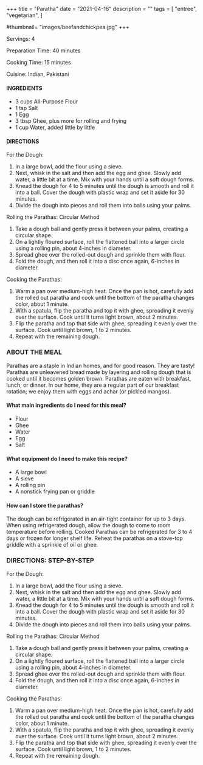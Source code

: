 +++
title = "Paratha"
date = "2021-04-16"
description = ""
tags = [
    "entree",
    "vegetarian",
]

#thumbnail= "images/beefandchickpea.jpg"
+++

Servings:  4 <!--more-->

Preparation Time: 40 minutes 

Cooking Time: 15 minutes 

Cuisine: Indian, Pakistani 

#### INGREDIENTS 

* 3 cups All-Purpose Flour 
* 1 tsp Salt 
* 1 Egg
* 3 tbsp Ghee, plus more for rolling and frying 
* 1 cup Water, added little by little 

#### DIRECTIONS 

For the Dough: 

1. In a large bowl, add the flour using a sieve.
2. Next, whisk in the salt and then add the egg and ghee. Slowly add water, a little bit at a time. Mix with your hands until a soft dough forms. 
2. Knead the dough for 4 to 5 minutes until the dough is smooth and roll it into a ball. Cover the dough with plastic wrap and set it aside for 30 minutes.
3. Divide the dough into pieces and roll them into balls using your palms. 


Rolling the Parathas: Circular Method 

1. Take a dough ball and gently press it between your palms, creating a circular shape.
2. On a lightly floured surface, roll the flattened ball into a larger circle using a rolling pin, about 4-inches in diameter. 
3. Spread ghee over the rolled-out dough and sprinkle them with flour.
4. Fold the dough, and then roll it into a disc once again, 6-inches in diameter. 


Cooking the Parathas: 

1. Warm a pan over medium-high heat. Once the pan is hot, carefully add the rolled out paratha and cook until the bottom of the paratha changes color, about 1 minute.
2. With a spatula, flip the paratha and top it with ghee, spreading it evenly over the surface. Cook until it turns light brown, about 2 minutes.
3. Flip the paratha and top that side with ghee, spreading it evenly over the surface. Cook until light brown, 1 to 2 minutes.
4. Repeat with the remaining dough. 

### ABOUT THE MEAL

Parathas are a staple in Indian homes, and for good reason. They are tasty! Parathas are unleavened bread made by layering and rolling dough that is cooked until it becomes golden brown. Parathas are eaten with breakfast, lunch, or dinner. In our home, they are a regular part of our breakfast rotation; we enjoy them with eggs and achar (or pickled mangos). 

#### What main ingredients do I need for this meal?

* Flour 
* Ghee 
* Water 
* Egg 
* Salt 

#### What equipment do I need to make this recipe?

* A large bowl 
* A sieve 
* A rolling pin 
* A nonstick frying pan or griddle

#### How can I store the parathas? 

The dough can be refrigerated in an air-tight container for up to 3 days. When using refrigerated dough, allow the dough to come to room temperature before rolling.
Cooked Parathas can be refrigerated for 3 to 4 days or frozen for longer shelf life. Reheat the parathas on a stove-top griddle with a sprinkle of oil or ghee.

### DIRECTIONS: STEP-BY-STEP 


For the Dough: 

1. In a large bowl, add the flour using a sieve.
2. Next, whisk in the salt and then add the egg and ghee. Slowly add water, a little bit at a time. Mix with your hands until a soft dough forms. 
2. Knead the dough for 4 to 5 minutes until the dough is smooth and roll it into a ball. Cover the dough with plastic wrap and set it aside for 30 minutes.
3. Divide the dough into pieces and roll them into balls using your palms. 


Rolling the Parathas: Circular Method 

1. Take a dough ball and gently press it between your palms, creating a circular shape.
2. On a lightly floured surface, roll the flattened ball into a larger circle using a rolling pin, about 4-inches in diameter. 
3. Spread ghee over the rolled-out dough and sprinkle them with flour.
4. Fold the dough, and then roll it into a disc once again, 6-inches in diameter. 


Cooking the Parathas: 

1. Warm a pan over medium-high heat. Once the pan is hot, carefully add the rolled out paratha and cook until the bottom of the paratha changes color, about 1 minute.
2. With a spatula, flip the paratha and top it with ghee, spreading it evenly over the surface. Cook until it turns light brown, about 2 minutes.
3. Flip the paratha and top that side with ghee, spreading it evenly over the surface. Cook until light brown, 1 to 2 minutes.
4. Repeat with the remaining dough.
